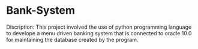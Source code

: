 # Bank-System
Discription:  This project involved the use of python programming language to develope a menu driven banking system that is
              connected to oracle 10.0 for maintaining the database created by the program.
